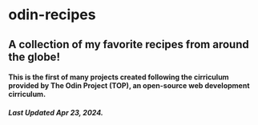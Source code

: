 # odin-recipes

## A collection of my favorite recipes from around the globe!

#### This is the first of many projects created following the cirriculum provided by The Odin Project (TOP), an open-source web development cirriculum.

##### Last Updated Apr 23, 2024.
